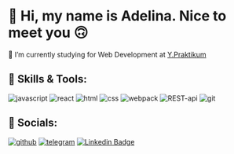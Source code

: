 <!--
- 👋 Hi, I’m @AdelinaKh
- 👀 I’m interested in ...
- 🌱 I’m currently learning ...
- 💞️ I’m looking to collaborate on ...
- 📫 How to reach me ...
-->

👋 Hi, my name is Adelina. Nice to meet you 🙃
====================

 🌱 I’m currently studying for Web Development at [Y.Praktikum](https://practicum.yandex.ru/)



 🔧 Skills & Tools:
---
![javascript](https://img.shields.io/badge/JavaScript-090909?style=flat-square&logo=javascript)
![react](https://img.shields.io/badge/React-090909?style=flat-square&logo=react)
![html](https://img.shields.io/badge/HTML5-090909?style=flat-square&logo=html5)
![css](https://img.shields.io/badge/CSS3-090909?style=flat-square&logo=css3)
![webpack](https://img.shields.io/badge/Webpack-090909?style=flat-square&logo=webpack)
![REST-api](https://img.shields.io/badge/Api-REST-090909?style=flat-square&logo=RESTapi)
![git](https://img.shields.io/badge/Git-090909?style=flat-square&logo=git)

 🤝 Socials:
---
[![github](https://img.shields.io/badge/GitHub-090909?style=flat-square&logo=github)](https://github.com/AdelinaKh)
[![telegram](https://img.shields.io/badge/Telegram-090909?style=flat-square&logo=telegram)](https://t.me/adel_lina)
[![Linkedin Badge](https://img.shields.io/badge/-LinkedIn-blue?style=flat-square&logo=Linkedin&logoColor=white&link=https://www.linkedin.com/in/adelina-khalirbaginova/)](https://www.linkedin.com/in/adelina-khalirbaginova/)


<!--
## &#x1f4c8; GitHub Stats

<a href="https://github.com/AdelinaKh">
  <img align="center" src="https://github-readme-stats.vercel.app/api/top-langs/?username=AdelinaKh&hide=java,html,tex&title_color=ffffff&text_color=c9cacc&icon_color=2bbc8a&bg_color=1d1f21&langs_count=3" />
</a>
<a href="https://github.com/AdelinaKh">
  <img align="center" src="https://github-readme-stats.vercel.app/api?username=AdelinaKh&show_icons=true&line_height=27&count_private=true&title_color=ffffff&text_color=c9cacc&icon_color=2bbc8a&bg_color=1d1f21" alt="Adelina's GitHub Stats" />
</a>
-->

